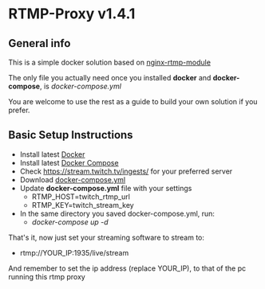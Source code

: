 # RTMP-Proxy v1.4.1
## General info
This is a simple docker solution based on [nginx-rtmp-module](https://github.com/sergey-dryabzhinsky/nginx-rtmp-module)

The only file you actually need once you installed __docker__ and __docker-compose__, is _docker-compose.yml_

You are welcome to use the rest as a guide to build your own solution if you prefer.

## Basic Setup Instructions
* Install latest [Docker](https://docs.docker.com/engine/install/)
* Install latest [Docker Compose](https://docs.docker.com/compose/install/)
* Check https://stream.twitch.tv/ingests/ for your preferred server
* Download [docker-compose.yml](https://raw.githubusercontent.com/dutchieToes/rtmp-proxy/master/docker-compose.yml)
* Update __docker-compose.yml__ file with your settings
  * RTMP_HOST=twitch_rtmp_url
  * RTMP_KEY=twitch_stream_key
* In the same directory you saved docker-compose.yml, run: 
  * _docker-compose up -d_

That's it, now just set your streaming software to stream to:
* rtmp://YOUR_IP:1935/live/stream

And remember to set the ip address (replace YOUR_IP), to that of the pc running this rtmp proxy

